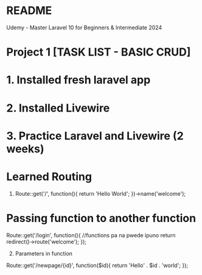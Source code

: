 # README
 Udemy - Master Laravel 10 for Beginners & Intermediate 2024

# Project 1 [TASK LIST - BASIC CRUD]


# 1. Installed fresh laravel app

# 2. Installed Livewire

# 3. Practice Laravel and Livewire (2 weeks)


# Learned Routing 

1. Route::get('/', function(){
     return 'Hello World';
})->name('welcome'); 

# Passing function to another function 

Route::get('/login', function(){
     //functions pa na pwede ipuno
     return redirect()->route('welcome');
});

2. Parameters in function

Route::get('/newpage/{id}', function($id){
     return 'Hello' . $id . 'world';
});



#
